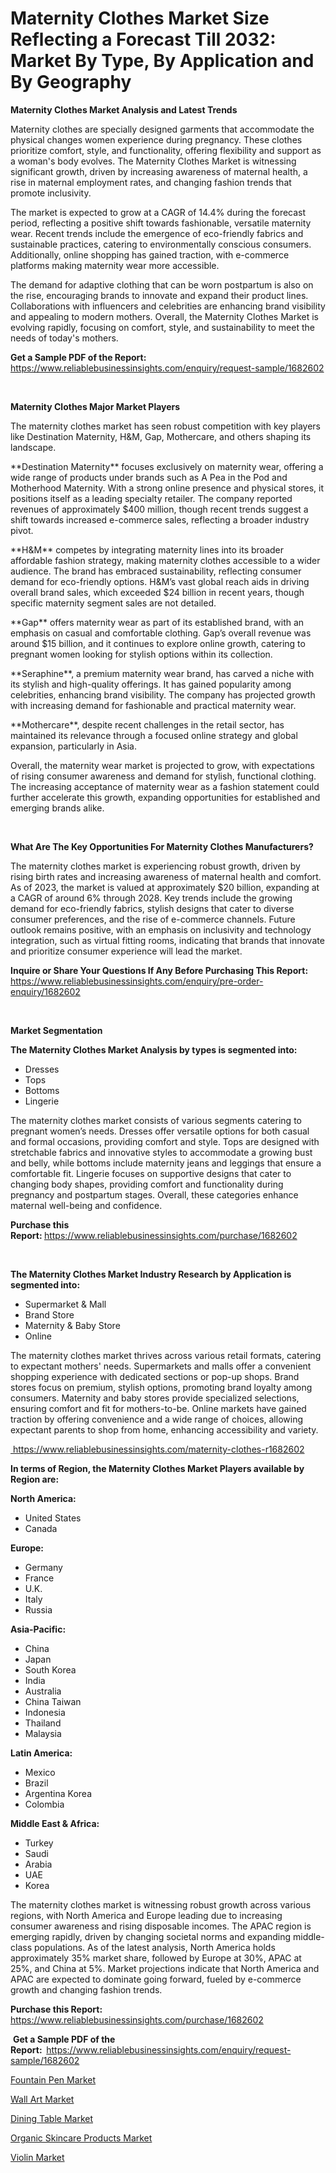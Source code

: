 <p><h1>Maternity Clothes Market Size Reflecting a Forecast Till 2032: Market By Type, By Application and By Geography</h1></p><p><strong>Maternity Clothes Market Analysis and Latest Trends</strong></p>
<p><p>Maternity clothes are specially designed garments that accommodate the physical changes women experience during pregnancy. These clothes prioritize comfort, style, and functionality, offering flexibility and support as a woman's body evolves. The Maternity Clothes Market is witnessing significant growth, driven by increasing awareness of maternal health, a rise in maternal employment rates, and changing fashion trends that promote inclusivity. </p><p>The market is expected to grow at a CAGR of 14.4% during the forecast period, reflecting a positive shift towards fashionable, versatile maternity wear. Recent trends include the emergence of eco-friendly fabrics and sustainable practices, catering to environmentally conscious consumers. Additionally, online shopping has gained traction, with e-commerce platforms making maternity wear more accessible. </p><p>The demand for adaptive clothing that can be worn postpartum is also on the rise, encouraging brands to innovate and expand their product lines. Collaborations with influencers and celebrities are enhancing brand visibility and appealing to modern mothers. Overall, the Maternity Clothes Market is evolving rapidly, focusing on comfort, style, and sustainability to meet the needs of today's mothers.</p></p>
<p><strong>Get a Sample PDF of the Report:&nbsp;</strong> <a href="https://www.reliablebusinessinsights.com/enquiry/request-sample/1682602?utm_campaign=1106&utm_medium=2&utm_source=Github&utm_content=ia&utm_term=04042025&utm_id=maternity-clothes">https://www.reliablebusinessinsights.com/enquiry/request-sample/1682602</a></p>
<p>&nbsp;</p>
<p><strong>Maternity Clothes Major Market Players</strong></p>
<p><p>The maternity clothes market has seen robust competition with key players like Destination Maternity, H&M, Gap, Mothercare, and others shaping its landscape. </p><p>**Destination Maternity** focuses exclusively on maternity wear, offering a wide range of products under brands such as A Pea in the Pod and Motherhood Maternity. With a strong online presence and physical stores, it positions itself as a leading specialty retailer. The company reported revenues of approximately $400 million, though recent trends suggest a shift towards increased e-commerce sales, reflecting a broader industry pivot.</p><p>**H&M** competes by integrating maternity lines into its broader affordable fashion strategy, making maternity clothes accessible to a wider audience. The brand has embraced sustainability, reflecting consumer demand for eco-friendly options. H&M’s vast global reach aids in driving overall brand sales, which exceeded $24 billion in recent years, though specific maternity segment sales are not detailed.</p><p>**Gap** offers maternity wear as part of its established brand, with an emphasis on casual and comfortable clothing. Gap’s overall revenue was around $15 billion, and it continues to explore online growth, catering to pregnant women looking for stylish options within its collection.</p><p>**Seraphine**, a premium maternity wear brand, has carved a niche with its stylish and high-quality offerings. It has gained popularity among celebrities, enhancing brand visibility. The company has projected growth with increasing demand for fashionable and practical maternity wear.</p><p>**Mothercare**, despite recent challenges in the retail sector, has maintained its relevance through a focused online strategy and global expansion, particularly in Asia.</p><p>Overall, the maternity wear market is projected to grow, with expectations of rising consumer awareness and demand for stylish, functional clothing. The increasing acceptance of maternity wear as a fashion statement could further accelerate this growth, expanding opportunities for established and emerging brands alike.</p></p>
<p>&nbsp;</p>
<p><strong>What Are The Key Opportunities For Maternity Clothes Manufacturers?</strong></p>
<p><p>The maternity clothes market is experiencing robust growth, driven by rising birth rates and increasing awareness of maternal health and comfort. As of 2023, the market is valued at approximately $20 billion, expanding at a CAGR of around 6% through 2028. Key trends include the growing demand for eco-friendly fabrics, stylish designs that cater to diverse consumer preferences, and the rise of e-commerce channels. Future outlook remains positive, with an emphasis on inclusivity and technology integration, such as virtual fitting rooms, indicating that brands that innovate and prioritize consumer experience will lead the market.</p></p>
<p><strong>Inquire or Share Your Questions If Any Before Purchasing This Report:</strong> <a href="https://www.reliablebusinessinsights.com/enquiry/pre-order-enquiry/1682602?utm_campaign=1106&utm_medium=2&utm_source=Github&utm_content=ia&utm_term=04042025&utm_id=maternity-clothes">https://www.reliablebusinessinsights.com/enquiry/pre-order-enquiry/1682602</a></p>
<p>&nbsp;</p>
<p><strong>Market Segmentation</strong></p>
<p><strong>The Maternity Clothes Market Analysis by types is segmented into:</strong></p>
<p><ul><li>Dresses</li><li>Tops</li><li>Bottoms</li><li>Lingerie</li></ul></p>
<p><p>The maternity clothes market consists of various segments catering to pregnant women’s needs. Dresses offer versatile options for both casual and formal occasions, providing comfort and style. Tops are designed with stretchable fabrics and innovative styles to accommodate a growing bust and belly, while bottoms include maternity jeans and leggings that ensure a comfortable fit. Lingerie focuses on supportive designs that cater to changing body shapes, providing comfort and functionality during pregnancy and postpartum stages. Overall, these categories enhance maternal well-being and confidence.</p></p>
<p><strong>Purchase this Report:&nbsp;</strong><a href="https://www.reliablebusinessinsights.com/purchase/1682602?utm_campaign=1106&utm_medium=2&utm_source=Github&utm_content=ia&utm_term=04042025&utm_id=maternity-clothes">https://www.reliablebusinessinsights.com/purchase/1682602</a></p>
<p>&nbsp;</p>
<p><strong>The Maternity Clothes Market Industry Research by Application is segmented into:</strong></p>
<p><ul><li>Supermarket & Mall</li><li>Brand Store</li><li>Maternity & Baby Store</li><li>Online</li></ul></p>
<p><p>The maternity clothes market thrives across various retail formats, catering to expectant mothers' needs. Supermarkets and malls offer a convenient shopping experience with dedicated sections or pop-up shops. Brand stores focus on premium, stylish options, promoting brand loyalty among consumers. Maternity and baby stores provide specialized selections, ensuring comfort and fit for mothers-to-be. Online markets have gained traction by offering convenience and a wide range of choices, allowing expectant parents to shop from home, enhancing accessibility and variety.</p></p>
<p><a href="https://www.reliablebusinessinsights.com/maternity-clothes-r1682602?utm_campaign=1106&utm_medium=2&utm_source=Github&utm_content=ia&utm_term=04042025&utm_id=maternity-clothes">&nbsp;https://www.reliablebusinessinsights.com/maternity-clothes-r1682602</a></p>
<p><strong>In terms of Region, the Maternity Clothes Market Players available by Region are:</strong></p>
<p>
    <p> <strong> North America: </strong>
        <ul>
            <li>United States</li>
            <li>Canada</li>
        </ul>
        </p> 
    <p> <strong> Europe: </strong>
        <ul>
            <li>Germany</li>
            <li>France</li>
            <li>U.K.</li>
            <li>Italy</li>
            <li>Russia</li>
        </ul>
        </p> 
    <p> <strong> Asia-Pacific: </strong>
        <ul>
            <li>China</li>
            <li>Japan</li>
            <li>South Korea</li>
            <li>India</li>
            <li>Australia</li>
            <li>China Taiwan</li>
            <li>Indonesia</li>
            <li>Thailand</li>
            <li>Malaysia</li>
        </ul>
        </p> 
    <p> <strong> Latin America: </strong>
        <ul>
            <li>Mexico</li>
            <li>Brazil</li>
            <li>Argentina Korea</li>
            <li>Colombia</li>
        </ul>
        </p> 
    <p> <strong> Middle East & Africa: </strong>
        <ul>
            <li>Turkey</li>
            <li>Saudi</li>
            <li>Arabia</li>
            <li>UAE</li>
            <li>Korea</li>
        </ul>
    </p>
    </p>
<p><p>The maternity clothes market is witnessing robust growth across various regions, with North America and Europe leading due to increasing consumer awareness and rising disposable incomes. The APAC region is emerging rapidly, driven by changing societal norms and expanding middle-class populations. As of the latest analysis, North America holds approximately 35% market share, followed by Europe at 30%, APAC at 25%, and China at 5%. Market projections indicate that North America and APAC are expected to dominate going forward, fueled by e-commerce growth and changing fashion trends.</p></p>
<p><strong>Purchase this Report: </strong><a href="https://www.reliablebusinessinsights.com/purchase/1682602?utm_campaign=1106&utm_medium=2&utm_source=Github&utm_content=ia&utm_term=04042025&utm_id=maternity-clothes">https://www.reliablebusinessinsights.com/purchase/1682602</a></p>
<p>&nbsp;<strong>Get a Sample PDF of the Report:&nbsp;&nbsp;</strong><a href="https://www.reliablebusinessinsights.com/enquiry/request-sample/1682602?utm_campaign=1106&utm_medium=2&utm_source=Github&utm_content=ia&utm_term=04042025&utm_id=maternity-clothes">https://www.reliablebusinessinsights.com/enquiry/request-sample/1682602</a></p>
<p><strong></strong></p>
<p><p><a href="https://github.com/abdhsheila7/Market-Research-Report-List-1/blob/main/fountain-pen-market.md?utm_campaign=1106&utm_medium=2&utm_source=Github&utm_content=ia&utm_term=04042025&utm_id=maternity-clothes">Fountain Pen Market</a></p><p><a href="https://github.com/rumaskdallys2/Market-Research-Report-List-1/blob/main/wall-art-market.md?utm_campaign=1106&utm_medium=2&utm_source=Github&utm_content=ia&utm_term=04042025&utm_id=maternity-clothes">Wall Art Market</a></p><p><a href="https://github.com/brinnoifon/Market-Research-Report-List-1/blob/main/dining-table-market.md?utm_campaign=1106&utm_medium=2&utm_source=Github&utm_content=ia&utm_term=04042025&utm_id=maternity-clothes">Dining Table Market</a></p><p><a href="https://github.com/rjaibiagha/Market-Research-Report-List-1/blob/main/organic-skincare-products-market.md?utm_campaign=1106&utm_medium=2&utm_source=Github&utm_content=ia&utm_term=04042025&utm_id=maternity-clothes">Organic Skincare Products Market</a></p><p><a href="https://github.com/godekkutero4/Market-Research-Report-List-1/blob/main/violin-market.md?utm_campaign=1106&utm_medium=2&utm_source=Github&utm_content=ia&utm_term=04042025&utm_id=maternity-clothes">Violin Market</a></p></p>